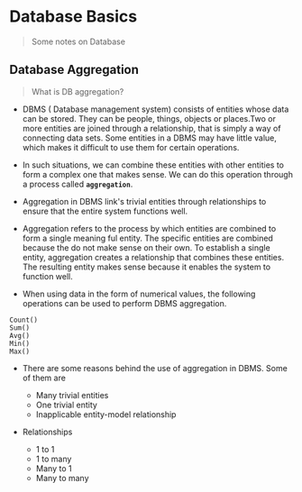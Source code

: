 # Database Basics

> Some notes on Database

## Database Aggregation

> What is DB aggregation?

- DBMS ( Database management system) consists of entities whose data can be stored. They can be people, things, objects or places.Two or more entities are joined through a relationship, that is simply a way of connecting data sets. Some entities in a DBMS may have little value, which makes it difficult to use them for certain operations.

- In such situations, we can combine these entities with other entities to form a complex one that makes sense. We can do this operation through a process called **`aggregation`**.

- Aggregation in DBMS link's trivial entities through relationships to ensure that the entire system functions well.

- Aggregation refers to the process by which entities are combined to form a single meaning ful entity. The specific entities are combined because the do not make sense on their own. To establish a single entity, aggregation creates a relationship that combines these entities. The resulting entity makes sense because it enables the system to function well.

- When using data in the form of numerical values, the following operations can be used to perform DBMS aggregation.

```
Count()
Sum()
Avg()
Min()
Max()
```

- There are some reasons behind the use of aggregation in DBMS. Some of them are

  - Many trivial entities
  - One trivial entity
  - Inapplicable entity-model relationship

- Relationships
  - 1 to 1
  - 1 to many
  - Many to 1
  - Many to many
